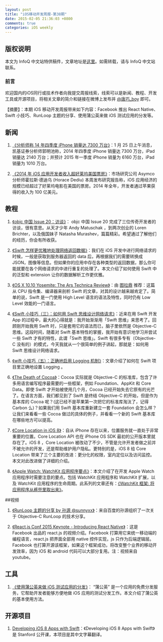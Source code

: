 ```yaml
---
layout: post
title: "iOS移动开发周报-第38期"
date: 2015-02-05 21:36:03 +0800
comments: true
categories: iOS weekly
---
```


## 版权说明

本文为 InfoQ 中文站特供稿件，文章地址是[这里](http://www.infoq.com/cn/news/2015/02/facebook-react-native)。如需转载，请与 InfoQ 中文站联系。

### 前言

欢迎国内的iOS同行或技术作者向我提交周报线索，线索可以是新闻、教程、开发工具或开源项目，将相关文章的简介和链接在微博上发布并 [@唐巧_boy](http://weibo.com/tangqiaoboy) 即可。

【摘要】：本期 iOS 移动开发周报带来如下内容：Facebook 推出 React Native、Swift 小技巧、RunLoop 主题的分享、使用蒲公英来做 iOS 测试应用的分发等。

## 新闻

 1. [《分析师称 14 年四季度 iPhone 销量达 7300 万台》](http://tech.sina.com.cn/mobile/n/apple/2015-01-25/10049980631.shtml)：1 月 25 日上午消息，凯基证券分析师郭明池称，2014 年四季度 iPhone 销量达 7300 万台，iPad 销量达 2140 万台；并预计 2015 年一季度 iPhone 销量为 6160 万台，iPad 销量为 1010 万台。

 1. [《2014 年 iOS 应用开发者收入超好莱坞美国票房》](http://tech.sina.com.cn/i/2015-01-23/doc-iavxeafs0339155.shtml)：市场研究公司 Asymco 分析师霍拉斯·德迪乌 (Horace Dediu) 本周发布研究报告称，iOS 应用经济的规模已经超过了好莱坞电影在美国的票房。2014 年全年，开发者通过苹果获得的收入为 100 亿美元。

## 教程

 1. [《objc 中国 Issue 20：访谈》](http://objccn.io/issue-20/)：
objc 中国 Issue 20 完成了三位传奇开发者的访谈，很有意思。从天才少年 Andy Matuschak ，到两次创业的 Loren Brichter，以及俄国妹子 Natasha Murashev，篇篇精彩。希望通过了解他们的经历，你会有所收获。

 1. [《Swift 怎样更优雅地处理网络返回数据》](http://www.jianshu.com/p/5d4789db4310)：我们在 iOS 开发中进行网络请求的时候，一般是获取到服务器返回的 data 后，再根据我们的需要转换成 JSON，图像等信息。但如果你的应用中存在各种类型的返回数据，那么你可能就要在各个网络请求的中进行重复的处理了。本文介绍了如何使用 Swift 中的泛型和 extension 让你的数据解析工作更优雅。

 1. [《OS X 10.10 Yosemite: The Ars Technica Review》](http://arstechnica.com/apple/2014/10/os-x-10-10/22/)：由 [图拉鼎](http://www.weibo.com/tualatrix?from=feed&loc=avatar) 推荐：这篇从 CPU 指令集、编译器来剖析 Swift 的文章，对其的设计越来越肯定了。简单的说，Swift 是一门使用 High Level 语言的语法及特性，同时仍有 Low Level 效能的一门语言。

 1. [《Swift 小技巧（三）：如何用 Swift 思维设计网络请求》](http://imtx.me/archives/1921.html)：近来在用 Swift 开发 App 的过程中，最大的心得就是：我开始渐渐用「Swift 思维」来思考了。回顾刚开始我用 Swift 时，只是套用它的语法而已，脑子里依然是 Objective-C 思维。这段时间，随着对 Swift 基本特性的掌握，我开始有意识地学习并尝试一些 Swift 才有的特性，此谓「Swift 思维」。Swift 有很多专有（Objective-C 没有的）的模式，今天我就从一个很简单的例子讲起，那就是：如何用 Swift 思维设计网络请求。

 1. [《wift 小技巧（五）：正确地启用 Logging 机制》](http://imtx.me/archives/1924.html)：文章介绍了如何在 Swift 项目里正确地设置 Logging 。

 1. [《The Death of Cocoa》](http://nshipster.cn/the-death-of-cocoa/)：Cocoa 实际就是 Objective-C 的标准库，包含了许多用语言编写程序最需要的一些框架，例如 Foundation、AppKit 和 Core Data。即使 Swift 才开始被使用几个月，Cocoa 已经开始失去它原有的光芒了。在语言方面，我们都见到了 Swift 是终结 Objective-C 的开始，但是作为基本库的 Cocoa 呢？(这已经不是苹果第一次把它的标准库淘汰了，记得 Carbon 么)？如果我们用 Swift 基本库重新建立一套 Foundation 会怎么样？让我们来看看一些 Cocoa 做过的具体的例子，并看看一个新的 Swift 基本库在哪些地方可以提高。

 1. [《Core Location in i​OS 8》](http://nshipster.cn/core-location-in-ios-8/)：自从 iPhone 存在以来，位置服务就一直处于非常重要的位置。Core Location API 也在 iPhone OS SDK 最初的公开版本里就存在了。iOS 8 ，Core Location 被改动了不少，不管是允许开发者做之前并不被允许的开发，还是帮助维护用户隐私。更特别的是，iOS 8 给 Core Location 带来了三个主要的改进：更分化的权限，室内定位以及访问监控。本文对此改进做了详细的介绍。

 1. [《Apple Watch: WatchKit 应用程序要点》](http://beyondvincent.com/2015/01/20/2015-01-20-Apple-Watch/)：本文介绍了在开发 Apple Watch 应用程序时需要注意的要点。包括 WatchKit 应用程序和 WatchKit 扩展，以及 WatchKit 应用程序的生命周期。此系列的文章还有：[《WatchKit 框架: 将应用程序从裤兜里取出来》](http://beyondvincent.com/2015/01/20/2015-01-20-watchkit-framework-taking-apps-pocket/)。

##视频

 1. [《RunLoop 主题的分享 by 孙源 @sunnyxx》](http://v.youku.com/v_show/id_XODgxODkzODI0.html)：来自百度的孙源组织了一次关于 Objective-C RunLoop 的技术分享。
 
 1. [《React.js Conf 2015 Keynote - Introducing React Native》](https://www.youtube.com/watch?v=KVZ-P-ZI6W4&app=desktop)：这是 Facebook 出品的 react.js 的视频介绍。Facebook 打算用它来统一移动端的编程语言，react.js 把界面全部用 native 控件实现，js 只作为后端逻辑层。Facebook 也打算开源该框架，如果这个框架成功，将改变整个业界的移动开发效率，因为 iOS 和 android 代码可以大部分复用。注：视频来自 youtube。

## 工具

 1. [《使用蒲公英来做 iOS 测试应用的分发》](/2015/01/22/pgy-usage-guide/)： “蒲公英” 是一个应用的免费分发服务，它帮助开发者能够方便地做 iOS 应用的测试分发工作。本文介绍了蒲公英的基本使用方法。


## 开源项目

 1. [Developing iOS 8 Apps with Swift](https://github.com/x140yu/Developing_iOS_8_Apps_With_Swift)：《Developing iOS 8 Apps with Swift》是 Stanford 公开课，本项目是其中文字幕翻译。

